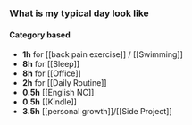 ### What is my typical day look like
#### Category based
- **1h** for [[back pain exercise]] / [[Swimming]]
- **8h** for [[Sleep]]
- **8h** for [[Office]]
- **2h** for [[Daily Routine]]
- **0.5h** [[English NC]]
- **0.5h** [[Kindle]]
- **3.5h** [[personal growth]]/[[Side Project]]

